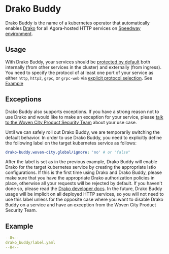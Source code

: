 # Drako Buddy

Drako Buddy is the name of a kubernetes operator that automatically enables [Drako](https://developer.woven-city.toyota/docs/default/Component/drako-service) for all
Agora-hosted HTTP services on [Speedway environment](http://go/tn-0432).

## Usage

With Drako Buddy, your services should be [protected by default](https://docs.google.com/document/d/1mVxoujSJqwdCr3kTTLZDhSE5cLZLq_tj3sg_09TaRsI/edit?usp=sharing) both internally (from other services in the cluster) and externally (from ingress).  
You need to specify the protocol of at least one port of your service as either `http`, `http2`, `grpc`, or `grpc-web` via [explicit protocol selection](https://istio.io/latest/docs/ops/configuration/traffic-management/protocol-selection/#explicit-protocol-selection). See [Example](#example)

## Exceptions

Drako Buddy also supports exceptions. If you have a strong reason not to use Drako and would like to make an exception for your service, please [talk to the Woven City Product Security Team](https://security.woven-planet.tech/processes/policy-exception-and-risk-acceptance-process/) about your use case.

Until we can safely roll out Drako Buddy, we are temporarily switching the default behavior. In order to use Drako Buddy, you need to explicitly define the following label on the target kubernetes service as follows:

```yaml
drako-buddy.woven-city.global/ignore: 'no' # or "false"
```

After the label is set as in the previous example, Drako Buddy will enable Drako for the target kubernetes service by creating the appropriate Istio configurations. If this is the first time using Drako and Drako Buddy, please make sure that you have the appropriate Drako authorization policies in place, otherwise all your requests will be rejected by default. If you haven't done so, please read the [Drako developer docs](https://developer.woven-city.toyota/docs/default/Component/drako-service).
In the future, Drako Buddy usage will be implicit on all deployed HTTP services, so you will not need to use this label unless for the opposite case where you want to disable Drako Buddy on a service and have an exception from the Woven City Product Security Team.

## Example

```yaml
--8<--
drako_buddy/label.yaml
--8<--
```
